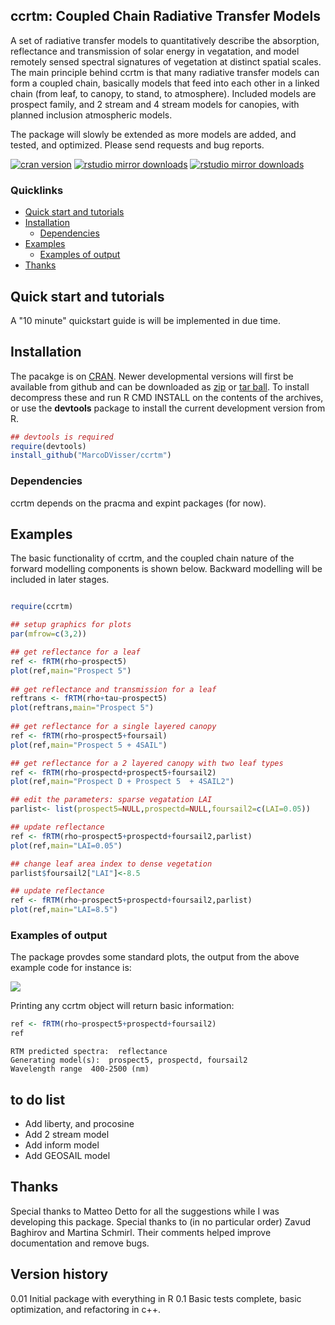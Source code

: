 ## ccrtm: Coupled Chain Radiative Transfer Models 

A set of radiative transfer models to quantitatively describe the absorption, reflectance and transmission of solar energy in vegatation,
and model remotely sensed spectral signatures of vegetation at distinct spatial scales. The main principle behind ccrtm is that many 
radiative transfer models can form a coupled chain, basically models that feed into each other in a linked chain (from leaf, to canopy, to stand, to atmosphere). Included models are prospect family, and 2 stream and 4 stream models for canopies, with planned inclusion atmospheric models.

The package will slowly be extended as more models are added, and tested, and optimized. Please send requests and bug reports.

[![cran version](http://www.r-pkg.org/badges/version/ccrtm)](http://cran.rstudio.com/web/packages/ccrtm)
[![rstudio mirror downloads](http://cranlogs.r-pkg.org/badges/ccrtm?color=E664A4)](https://github.com/metacran/cranlogs.app)
[![rstudio mirror downloads](http://cranlogs.r-pkg.org/badges/grand-total/ccrtm?color=333FFF)](https://github.com/metacran/cranlogs.app)

### Quicklinks

-   [Quick start and tutorials](#quick-start-and-tutorials)
-   [Installation](#the-online-code-files-from-s1-text)
	-   [Dependencies](#dependencies)
-   [Examples](#examples)
    -   [Examples of output](#examples-of-output)
-   [Thanks](#thanks)
  

## Quick start and tutorials

A "10 minute" quickstart guide is will be implemented in due time. 

## Installation

The pacakge is on [CRAN](https://cran.rstudio.com/web/packages/ccrtm/). 
Newer developmental versions will first be available from github and can be downloaded as [zip](https://github.com/MarcoDVisser/ccrtm/zipball/master) 
or [tar ball](https://github.com/MarcoDVisser/ccrtm/tarball/master).
To install decompress these and run R CMD INSTALL on the contents of the archives, or use the **devtools** package to install the current development version from R.


```r
## devtools is required
require(devtools)
install_github("MarcoDVisser/ccrtm")
```
### Dependencies

ccrtm depends on the pracma and expint packages (for now). 

## Examples

The basic functionality of ccrtm, and the coupled chain nature of the forward modelling components is shown below.
Backward modelling will be included in later stages.

```r

require(ccrtm)

## setup graphics for plots 
par(mfrow=c(3,2))

## get reflectance for a leaf 
ref <- fRTM(rho~prospect5)
plot(ref,main="Prospect 5")
     
## get reflectance and transmission for a leaf 
reftrans <- fRTM(rho+tau~prospect5)
plot(reftrans,main="Prospect 5")
     
## get reflectance for a single layered canopy 
ref <- fRTM(rho~prospect5+foursail)
plot(ref,main="Prospect 5 + 4SAIL")

## get reflectance for a 2 layered canopy with two leaf types 
ref <- fRTM(rho~prospectd+prospect5+foursail2)
plot(ref,main="Prospect D + Prospect 5  + 4SAIL2")

## edit the parameters: sparse vegatation LAI 
parlist<- list(prospect5=NULL,prospectd=NULL,foursail2=c(LAI=0.05))

## update reflectance
ref <- fRTM(rho~prospect5+prospectd+foursail2,parlist)
plot(ref,main="LAI=0.05")

## change leaf area index to dense vegetation
parlist$foursail2["LAI"]<-8.5

## update reflectance
ref <- fRTM(rho~prospect5+prospectd+foursail2,parlist)
plot(ref,main="LAI=8.5")


```
	 
### Examples of output
The package provdes some standard plots, the output from the above example code for instance is:

![](https://i.imgur.com/alouDkJ.png)


Printing any ccrtm object will return basic information:
```r
ref <- fRTM(rho~prospect5+prospectd+foursail2)
ref
```

```
RTM predicted spectra:  reflectance 
Generating model(s):  prospect5, prospectd, foursail2 
Wavelength range  400-2500 (nm) 
```

## to do list
- Add liberty, and procosine
- Add 2 stream model
- Add inform model
- Add GEOSAIL model

## Thanks
Special thanks to Matteo Detto for all the suggestions while I was developing this package. 
Special thanks to (in no particular order) Zavud Baghirov and Martina Schmirl. 
Their comments helped improve documentation and remove bugs.


## Version history
0.01 Initial package with everything in R 
0.1 Basic tests complete, basic optimization, and refactoring in c++. 


